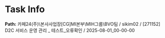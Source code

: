 # Task Info

**Path:** 카페24(주)\본사사업장\[CG]MI본부\MIH그룹\BVO팀 / sikim02 / [271152] D2C 서비스 운영 관리 _ 테스트_오류확인 / 2025-08-01_00-00-00


